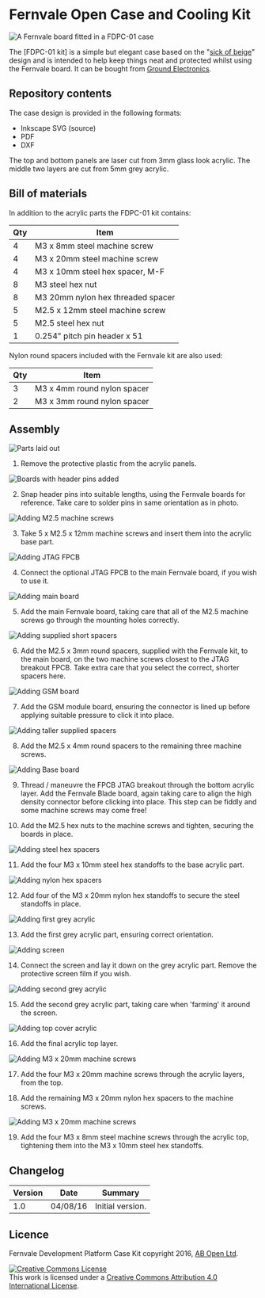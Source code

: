 # Fernvale Open Case and Cooling Kit

![A Fernvale board fitted in a FDPC-01 case](/images/Completed.jpg)

The [FDPC-01 kit] is a simple but elegant case based on the "[sick of beige](http://dangerousprototypes.com/docs/Sick_of_Beige_basic_case_v1)" design and is intended to help keep things neat and protected whilst using the Fernvale board. It can be bought from [Ground Electronics](http://groundelectronics.com).

## Repository contents

The case design is provided in the following formats:

* Inkscape SVG (source)
* PDF
* DXF

The top and bottom panels are laser cut from 3mm glass look acrylic.
The middle two layers are cut from 5mm grey acrylic.

## Bill of materials

In addition to the acrylic parts the FDPC-01 kit contains:

| Qty | Item                                |
| --- | ----------------------------------- |
|  4  | M3 x 8mm steel machine screw        |
|  4  | M3 x 20mm steel machine screw       |
|  4  | M3 x 10mm steel hex spacer, M-F     |
|  8  | M3 steel hex nut                    |
|  8  | M3 20mm nylon hex threaded spacer   |
|  5  | M2.5 x 12mm steel machine screw     |
|  5  | M2.5 steel hex nut                  |
|  1  | 0.254" pitch pin header x 51        |

Nylon round spacers included with the Fernvale kit are also used:

| Qty | Item                                |
| --- | ----------------------------------- |
|  3  | M3 x 4mm round nylon spacer         |
|  2  | M3 x 3mm round nylon spacer         |

## Assembly

![Parts laid out](/images/00-allPartsLaidOut-ExceptAcrylic.JPG)

1. Remove the protective plastic from the acrylic panels.

![Boards with header pins added](/images/02-boardsSoldered.JPG)

2. Snap header pins into suitable lengths, using the Fernvale boards for reference. Take care to solder pins in same orientation as in photo.

![Adding M2.5 machine screws](/images/03-acrylicBaseAndM2p5Screws.JPG)

3. Take 5 x M2.5 x 12mm machine screws and insert them into the acrylic base part.

![Adding JTAG FPCB](/images/04-JTAGPluggedIn.JPG)

4. Connect the optional JTAG FPCB to the main Fernvale board, if you wish to use it.

![Adding main board](/images/05-mainBoardOnBase.JPG)

5. Add the main Fernvale board, taking care that all of the M2.5 machine screws go through the mounting holes correctly.

![Adding supplied short spacers](/images/06-spacersOnMainBoard.JPG)

6. Add the M2.5 x 3mm round spacers, supplied with the Fernvale kit, to the main board, on the two machine screws closest to the JTAG breakout FPCB. Take extra care that you select the correct, shorter spacers here.

![Adding GSM board](/images/07-GSMModuleOnMainBoard.JPG)

7. Add the GSM module board, ensuring the connector is lined up before applying suitable pressure to click it into place.

![Adding taller supplied spacers](/images/08-tallerSpacersInPlace.JPG)

8. Add the M2.5 x 4mm round spacers to the remaining three machine screws.

![Adding Base board](/images/09-BladeBoardInPlaceNutsAdded.JPG)

9. Thread / maneuvre the FPCB JTAG breakout through the bottom acrylic layer. Add the Fernvale Blade board, again taking care to align the high density connector before clicking into place. This step can be fiddly and some machine screws may come free!

10. Add the M2.5 hex nuts to the machine screws and tighten, securing the boards in place.

![Adding steel hex spacers](/images/10-M3x10mmSpacersAdded.JPG)

11. Add the four M3 x 10mm steel hex standoffs to the base acrylic part.

![Adding nylon hex spacers](/images/11-nylonSpacersAdded.JPG)

12. Add four of the M3 x 20mm nylon hex standoffs to secure the steel standoffs in place.

![Adding first grey acrylic](/images/12-firstGreyAcrylicAdded.JPG)

13. Add the first grey acrylic part, ensuring correct orientation.

![Adding screen](/images/13-screenAdded.JPG)

14. Connect the screen and lay it down on the grey acrylic part. Remove the protective screen film if you wish.

![Adding second grey acrylic](/images/14-secondGreyAcrylicPartAdded.JPG)

15. Add the second grey acrylic part, taking care when 'farming' it around the screen.

![Adding top cover acrylic](/images/15-topCoverAdded.JPG)

16. Add the final acrylic top layer.

![Adding M3 x 20mm machine screws](/images/16-M3x20ScrewsAdded.JPG)

17. Add the four M3 x 20mm machine screws through the acrylic layers, from the top.


18. Add the remaining M3 x 20mm nylon hex spacers to the machine screws.

![Adding M3 x 20mm machine screws](/images/17-completedAssembly.JPG)

19. Add the four M3 x 8mm steel machine screws through the acrylic top, tightening them into the M3 x 10mm steel hex standoffs.



## Changelog

| Version | Date     | Summary                              |
|---------|----------|--------------------------------------|
| 1.0     | 04/08/16 | Initial version.                     |

## Licence

Fernvale Development Platform Case Kit copyright 2016, [AB Open Ltd](http://abopen.com).

<a rel="license" href="http://creativecommons.org/licenses/by/4.0/"><img alt="Creative Commons License" style="border-width:0" src="http://i.creativecommons.org/l/by/4.0/88x31.png" /></a><br />This work is licensed under a <a rel="license" href="http://creativecommons.org/licenses/by/4.0/">Creative Commons Attribution 4.0 International License</a>.
